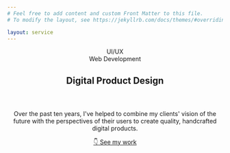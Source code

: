 ```yaml
---
# Feel free to add content and custom Front Matter to this file.
# To modify the layout, see https://jekyllrb.com/docs/themes/#overriding-theme-defaults

layout: service
---
```


<article>
  <header>
    <div class="container">
      <div class="card">
        <header class="card__header u-mb-500">
          <div class="tag-container u-mb-100">
            <div class="tag">UI/UX</div>
            <div class="tag">Web Development</div>
          </div>
          <h1>Digital Product Design</h1>
        </header>
        <div class="card__body">
          <div class="grid">
            <div>
              <p class="u-mb-300">Over the past ten years, I've helped to combine my clients' vision of the future with the perspectives of their users to create quality, handcrafted digital products.</p>
              <a href="#projects" class="button">
                <span class="button__icon button__icon--bounce-down">👇</span>
                See my work
              </a>
            </div>
            <div class="grid">
              <div class="cube">
                <div class="cube__unit-layer">
                  <div class="cube__unit-column" style="--x:-1;--y:0;">
                    <span class="cube__unit" style="--i:3;"></span>
                    <span class="cube__unit" style="--i:2;"></span>
                    <span class="cube__unit" style="--i:1;"></span>
                  </div>
                  <div class="cube__unit-column" style="--x:0;--y:0;">
                    <span class="cube__unit" style="--i:3;"></span>
                    <span class="cube__unit" style="--i:2;"></span>
                    <span class="cube__unit" style="--i:1;"></span>
                  </div>
                  <div class="cube__unit-column" style="--x:1;--y:0;">
                    <span class="cube__unit" style="--i:3;"></span>
                    <span class="cube__unit" style="--i:2;"></span>
                    <span class="cube__unit" style="--i:1;"></span>
                  </div>
                </div>
                <div class="cube__unit-layer">
                  <div class="cube__unit-column" style="--x:-1;--y:0;">
                    <span class="cube__unit" style="--i:3;"></span>
                    <span class="cube__unit" style="--i:2;"></span>
                    <span class="cube__unit" style="--i:1;"></span>
                  </div>
                  <div class="cube__unit-column" style="--x:0;--y:0;">
                    <span class="cube__unit" style="--i:3;"></span>
                    <span class="cube__unit" style="--i:2;"></span>
                    <span class="cube__unit" style="--i:1;"></span>
                  </div>
                  <div class="cube__unit-column" style="--x:1;--y:0;">
                    <span class="cube__unit" style="--i:3;"></span>
                    <span class="cube__unit" style="--i:2;"></span>
                    <span class="cube__unit" style="--i:1;"></span>
                  </div>
                </div>
                <div class="cube__unit-layer">
                  <div class="cube__unit-column" style="--x:-1;--y:0;">
                    <span class="cube__unit" style="--i:3;"></span>
                    <span class="cube__unit" style="--i:2;"></span>
                    <span class="cube__unit" style="--i:1;"></span>
                  </div>
                  <div class="cube__unit-column" style="--x:0;--y:0;">
                    <span class="cube__unit" style="--i:3;"></span>
                    <span class="cube__unit" style="--i:2;"></span>
                    <span class="cube__unit" style="--i:1;"></span>
                  </div>
                  <div class="cube__unit-column" style="--x:1;--y:0;">
                    <span class="cube__unit" style="--i:3;"></span>
                    <span class="cube__unit" style="--i:2;"></span>
                    <span class="cube__unit" style="--i:1;"></span>
                  </div>
                </div>
              </div>
            </div>
          </div>
        </div>
      </div>
    </div>
  </header>
</article>